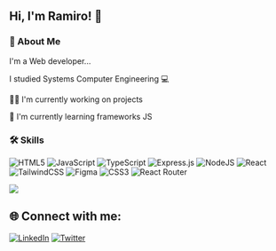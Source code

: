 ## Hi, I'm Ramiro! 👋

### 🚀 About Me
I'm a Web developer...

I studied Systems Computer Engineering 💻

👩‍💻 I'm currently working on projects

🧠 I'm currently learning frameworks JS

### 🛠 Skills
![HTML5](https://img.shields.io/badge/html5-%23E34F26.svg?style=plastic&logo=html5&logoColor=white) ![JavaScript](https://img.shields.io/badge/javascript-%23323330.svg?style=plastic&logo=javascript&logoColor=%23F7DF1E) ![TypeScript](https://img.shields.io/badge/typescript-%23007ACC.svg?style=plastic&logo=typescript&logoColor=white) ![Express.js](https://img.shields.io/badge/express.js-%23404d59.svg?style=plastic&logo=express&logoColor=%2361DAFB) ![NodeJS](https://img.shields.io/badge/node.js-6DA55F?style=plastic&logo=node.js&logoColor=white) ![React](https://img.shields.io/badge/react-%2320232a.svg?style=plastic&logo=react&logoColor=%2361DAFB) ![TailwindCSS](https://img.shields.io/badge/tailwindcss-%2338B2AC.svg?style=plastic&logo=tailwind-css&logoColor=white) 	![Figma](https://img.shields.io/badge/figma-%23F24E1E.svg?style=plastic&logo=figma&logoColor=white) ![CSS3](https://img.shields.io/badge/css3-%231572B6.svg?style=plastic&logo=css3&logoColor=white) ![React Router](https://img.shields.io/badge/React_Router-CA4245?style=plastic&logo=react-router&logoColor=white)

![](https://github-readme-stats.vercel.app/api?username=Ingrzs&theme=dark&hide_border=true&include_all_commits=false&count_private=false)<br/>
## 🌐 Connect with me:
[![LinkedIn](https://img.shields.io/badge/LinkedIn-%230077B5.svg?logo=linkedin&logoColor=white)](https://linkedin.com/in/https://www.linkedin.com/in/ramirozs/) [![Twitter](https://img.shields.io/badge/Twitter-%231DA1F2.svg?logo=Twitter&logoColor=white)](https://twitter.com/@Rami_patch) 

